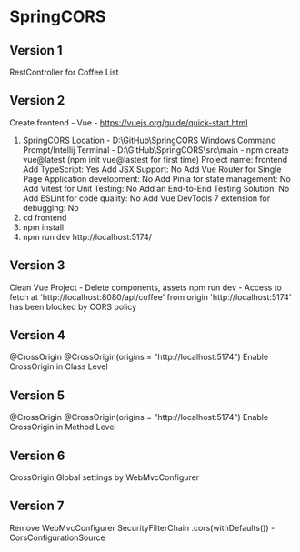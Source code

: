 # SpringCORS

## Version 1
RestController for Coffee List

## Version 2
Create frontend - Vue - https://vuejs.org/guide/quick-start.html
1. SpringCORS Location - D:\GitHub\SpringCORS
    Windows Command Prompt/Intellij Terminal - D:\GitHub\SpringCORS\src\main - npm create vue@latest (npm init vue@lastest for first time)
        Project name: frontend
        Add TypeScript: Yes
        Add JSX Support: No
        Add Vue Router for Single Page Application development: No
        Add Pinia for state management: No
        Add Vitest for Unit Testing: No
        Add an End-to-End Testing Solution: No
        Add ESLint for code quality: No
        Add Vue DevTools 7 extension for debugging: No
2. cd frontend
3. npm install
4. npm run dev
   http://localhost:5174/

## Version 3
Clean Vue Project - Delete components, assets
npm run dev - 
    Access to fetch at 'http://localhost:8080/api/coffee' from origin 'http://localhost:5174' has been blocked by CORS policy

## Version 4
@CrossOrigin
@CrossOrigin(origins = "http://localhost:5174")
Enable CrossOrigin in Class Level

## Version 5
@CrossOrigin
@CrossOrigin(origins = "http://localhost:5174")
Enable CrossOrigin in Method Level

## Version 6
CrossOrigin Global settings by WebMvcConfigurer

## Version 7
Remove WebMvcConfigurer
SecurityFilterChain
    .cors(withDefaults()) - CorsConfigurationSource
